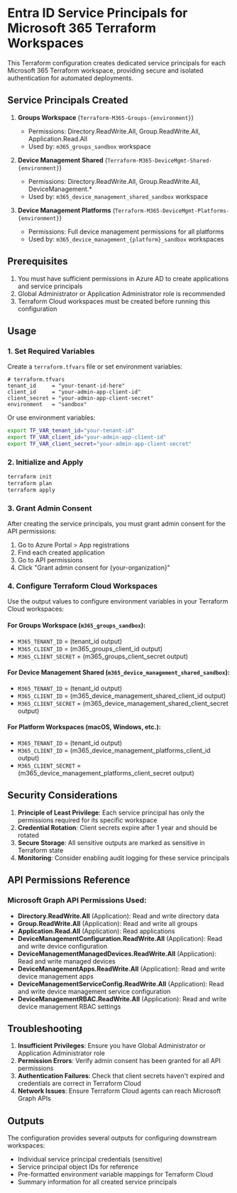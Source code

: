 # Entra ID Service Principals for Microsoft 365 Terraform Workspaces

This Terraform configuration creates dedicated service principals for each Microsoft 365 Terraform workspace, providing secure and isolated authentication for automated deployments.

## Service Principals Created

1. **Groups Workspace** (`Terraform-M365-Groups-{environment}`)
   - Permissions: Directory.ReadWrite.All, Group.ReadWrite.All, Application.Read.All
   - Used by: `m365_groups_sandbox` workspace

2. **Device Management Shared** (`Terraform-M365-DeviceMgmt-Shared-{environment}`)
   - Permissions: Directory.ReadWrite.All, Group.ReadWrite.All, DeviceManagement.*
   - Used by: `m365_device_management_shared_sandbox` workspace

3. **Device Management Platforms** (`Terraform-M365-DeviceMgmt-Platforms-{environment}`)
   - Permissions: Full device management permissions for all platforms
   - Used by: `m365_device_management_{platform}_sandbox` workspaces

## Prerequisites

1. You must have sufficient permissions in Azure AD to create applications and service principals
2. Global Administrator or Application Administrator role is recommended
3. Terraform Cloud workspaces must be created before running this configuration

## Usage

### 1. Set Required Variables

Create a `terraform.tfvars` file or set environment variables:

```hcl
# terraform.tfvars
tenant_id     = "your-tenant-id-here"
client_id     = "your-admin-app-client-id"
client_secret = "your-admin-app-client-secret"
environment   = "sandbox"
```

Or use environment variables:
```bash
export TF_VAR_tenant_id="your-tenant-id"
export TF_VAR_client_id="your-admin-app-client-id"  
export TF_VAR_client_secret="your-admin-app-client-secret"
```

### 2. Initialize and Apply

```bash
terraform init
terraform plan
terraform apply
```

### 3. Grant Admin Consent

After creating the service principals, you must grant admin consent for the API permissions:

1. Go to Azure Portal > App registrations
2. Find each created application
3. Go to API permissions
4. Click "Grant admin consent for {your-organization}"

### 4. Configure Terraform Cloud Workspaces

Use the output values to configure environment variables in your Terraform Cloud workspaces:

#### For Groups Workspace (`m365_groups_sandbox`):
- `M365_TENANT_ID` = (tenant_id output)
- `M365_CLIENT_ID` = (m365_groups_client_id output)  
- `M365_CLIENT_SECRET` = (m365_groups_client_secret output)

#### For Device Management Shared (`m365_device_management_shared_sandbox`):
- `M365_TENANT_ID` = (tenant_id output)
- `M365_CLIENT_ID` = (m365_device_management_shared_client_id output)
- `M365_CLIENT_SECRET` = (m365_device_management_shared_client_secret output)

#### For Platform Workspaces (macOS, Windows, etc.):
- `M365_TENANT_ID` = (tenant_id output)
- `M365_CLIENT_ID` = (m365_device_management_platforms_client_id output)
- `M365_CLIENT_SECRET` = (m365_device_management_platforms_client_secret output)

## Security Considerations

1. **Principle of Least Privilege**: Each service principal has only the permissions required for its specific workspace
2. **Credential Rotation**: Client secrets expire after 1 year and should be rotated
3. **Secure Storage**: All sensitive outputs are marked as sensitive in Terraform state
4. **Monitoring**: Consider enabling audit logging for these service principals

## API Permissions Reference

### Microsoft Graph API Permissions Used:

- **Directory.ReadWrite.All** (Application): Read and write directory data
- **Group.ReadWrite.All** (Application): Read and write all groups  
- **Application.Read.All** (Application): Read applications
- **DeviceManagementConfiguration.ReadWrite.All** (Application): Read and write device configuration
- **DeviceManagementManagedDevices.ReadWrite.All** (Application): Read and write managed devices
- **DeviceManagementApps.ReadWrite.All** (Application): Read and write device management apps
- **DeviceManagementServiceConfig.ReadWrite.All** (Application): Read and write device management service configuration
- **DeviceManagementRBAC.ReadWrite.All** (Application): Read and write device management RBAC settings

## Troubleshooting

1. **Insufficient Privileges**: Ensure you have Global Administrator or Application Administrator role
2. **Permission Errors**: Verify admin consent has been granted for all API permissions
3. **Authentication Failures**: Check that client secrets haven't expired and credentials are correct in Terraform Cloud
4. **Network Issues**: Ensure Terraform Cloud agents can reach Microsoft Graph APIs

## Outputs

The configuration provides several outputs for configuring downstream workspaces:

- Individual service principal credentials (sensitive)
- Service principal object IDs for reference
- Pre-formatted environment variable mappings for Terraform Cloud
- Summary information for all created service principals